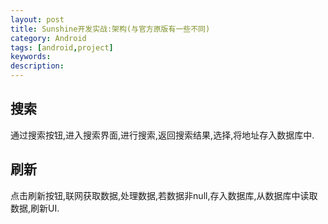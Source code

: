```yaml
---
layout: post
title: Sunshine开发实战:架构(与官方原版有一些不同)
category: Android
tags: [android,project]
keywords:
description:
---
```


## 搜索
通过搜索按钮,进入搜索界面,进行搜索,返回搜索结果,选择,将地址存入数据库中.

## 刷新
点击刷新按钮,联网获取数据,处理数据,若数据非null,存入数据库,从数据库中读取数据,刷新UI.
